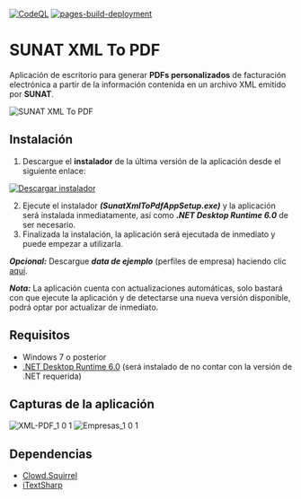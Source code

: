[![CodeQL](https://github.com/ChrisK106/sunat-xml-to-pdf/actions/workflows/codeql-analysis.yml/badge.svg)](https://github.com/ChrisK106/sunat-xml-to-pdf/actions/workflows/codeql-analysis.yml) [![pages-build-deployment](https://github.com/ChrisK106/sunat-xml-to-pdf/actions/workflows/pages/pages-build-deployment/badge.svg)](https://github.com/ChrisK106/sunat-xml-to-pdf/actions/workflows/pages/pages-build-deployment)

# SUNAT XML To PDF
Aplicación de escritorio para generar **PDFs personalizados** de facturación electrónica a partir de la información contenida en un archivo XML emitido por **SUNAT**.

![SUNAT XML To PDF](https://user-images.githubusercontent.com/46413807/158055245-b77fbcf3-7884-42d8-a651-7cfa56e8a12a.png)

## Instalación
1. Descargue el **instalador** de la última versión de la aplicación desde el siguiente enlace:

[![Descargar instalador](https://user-images.githubusercontent.com/46413807/158051337-55996060-f386-496f-97d2-85ac188ff6f7.png)](https://github.com/ChrisK106/sunat-xml-to-pdf/releases/latest/download/SunatXmlToPdfAppSetup.exe)

2. Ejecute el instalador ***(SunatXmlToPdfAppSetup.exe)*** y la aplicación será instalada inmediatamente, así como ***.NET Desktop Runtime 6.0*** de ser necesario.
3. Finalizada la instalación, la aplicación será ejecutada de inmediato y puede empezar a utilizarla.

***Opcional:*** Descargue ***data de ejemplo*** (perfiles de empresa) haciendo clic [aquí](https://github.com/ChrisK106/sunat-xml-to-pdf/releases/latest/download/SunatXmlToPdfApp-SampleData.exe).

***Nota:*** La aplicación cuenta con actualizaciones automáticas, solo bastará con que ejecute la aplicación y de detectarse una nueva versión disponible, podrá optar por actualizar de inmediato.

## Requisitos
- Windows 7 o posterior
- [.NET Desktop Runtime 6.0](https://dotnet.microsoft.com/en-us/download/dotnet/6.0/runtime) (será instalado de no contar con la versión de .NET requerida)

## Capturas de la aplicación
![XML-PDF_1 0 1](https://user-images.githubusercontent.com/46413807/158053000-a8ff0258-9263-446c-99f0-1316f8e39478.png)
![Empresas_1 0 1](https://user-images.githubusercontent.com/46413807/158053003-29950a2a-8e4b-44b5-bf4a-e5bd9deec345.png)

## Dependencias
- [Clowd.Squirrel](https://github.com/clowd/Clowd.Squirrel)
- [iTextSharp](https://github.com/itext/itextsharp)
